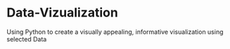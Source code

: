# Data-Vizualization
Using Python to create a visually appealing, informative visualization using selected Data
